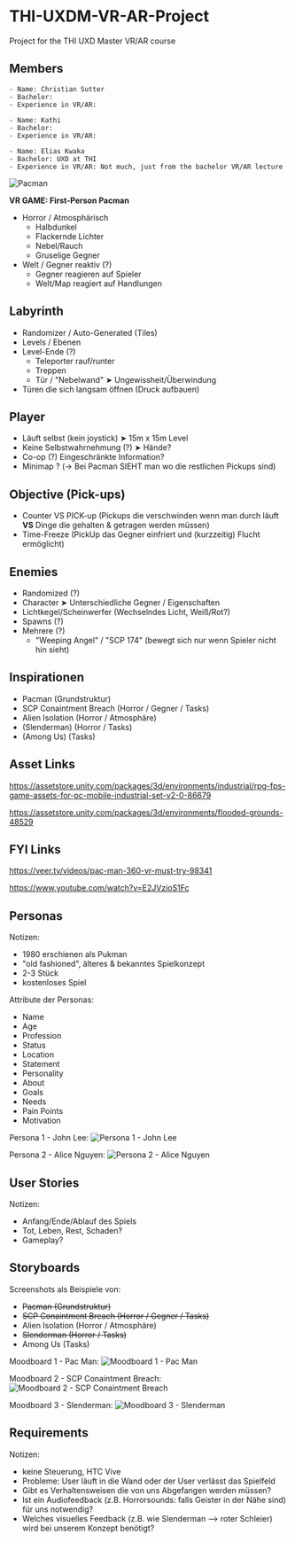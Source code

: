 # THI-UXDM-VR-AR-Project
Project for the THI UXD Master VR/AR course

## Members
	- Name: Christian Sutter
	- Bachelor:
	- Experience in VR/AR:

	- Name: Kathi
	- Bachelor:
	- Experience in VR/AR:

	- Name: Elias Kwaka
	- Bachelor: UXD at THI
	- Experience in VR/AR: Not much, just from the bachelor VR/AR lecture


![Pacman](https://katzlberger.ai/wp-content/uploads/2020/05/pacman-screen.jpg)

**VR GAME: First-Person Pacman**
- Horror / Atmosphärisch
	- Halbdunkel
	- Flackernde Lichter
	- Nebel/Rauch
	- Gruselige Gegner
- Welt / Gegner reaktiv (?)
	- Gegner reagieren auf Spieler
	- Welt/Map reagiert auf Handlungen
	
## Labyrinth
- Randomizer / Auto-Generated (Tiles)
- Levels / Ebenen
- Level-Ende (?) 
	- Teleporter rauf/runter 
	- Treppen 
	- Tür / "Nebelwand" ➤ Ungewissheit/Überwindung
- Türen die sich langsam öffnen (Druck aufbauen)

## Player
- Läuft selbst (kein joystick) ➤ 15m x 15m Level
- Keine Selbstwahrnehmung (?) ➤ Hände?
- Co-op (?) Eingeschränkte Information?
- Minimap ? (-> Bei Pacman SIEHT man wo die restlichen Pickups sind)

## Objective (Pick-ups)
- Counter VS PICK-up (Pickups die verschwinden wenn man durch läuft **VS** Dinge die gehalten & getragen werden müssen)
- Time-Freeze (PickUp das Gegner einfriert und (kurzzeitig) Flucht ermöglicht)

## Enemies
- Randomized (?)
- Character ➤ Unterschiedliche Gegner / Eigenschaften
- Lichtkegel/Scheinwerfer (Wechselndes Licht, Weiß/Rot?)
- Spawns (?)
- Mehrere (?)
	- "Weeping Angel" / "SCP 174" (bewegt sich nur wenn Spieler nicht hin sieht)
	
## Inspirationen

- Pacman (Grundstruktur)
- SCP Conaintment Breach (Horror / Gegner / Tasks)
- Alien Isolation (Horror / Atmosphäre)
- (Slenderman) (Horror / Tasks)
- (Among Us) (Tasks)

## Asset Links

https://assetstore.unity.com/packages/3d/environments/industrial/rpg-fps-game-assets-for-pc-mobile-industrial-set-v2-0-86679

https://assetstore.unity.com/packages/3d/environments/flooded-grounds-48529

## FYI Links

https://veer.tv/videos/pac-man-360-vr-must-try-98341

https://www.youtube.com/watch?v=E2JVzioS1Fc


## Personas

Notizen:
- 1980 erschienen als Pukman
- "old fashioned", älteres & bekanntes Spielkonzept
- 2-3 Stück
- kostenloses Spiel

Attribute der Personas:
- Name
- Age
- Profession
- Status
- Location
- Statement
- Personality
- About
- Goals
- Needs
- Pain Points
- Motivation

Persona 1 - John Lee:
![Persona 1 - John Lee](https://s12.directupload.net/images/201029/gy6sbnqj.png)

Persona 2 - Alice Nguyen:
![Persona 2 - Alice Nguyen](https://s12.directupload.net/images/201029/cftysast.png)

## User Stories

Notizen:
- Anfang/Ende/Ablauf des Spiels
- Tot, Leben, Rest, Schaden?
- Gameplay?

## Storyboards

Screenshots als Beispiele von:
- ~~Pacman (Grundstruktur)~~
- ~~SCP Conaintment Breach (Horror / Gegner / Tasks)~~
- Alien Isolation (Horror / Atmosphäre)
- ~~Slenderman (Horror / Tasks)~~
- Among Us (Tasks)

Moodboard 1 - Pac Man:
![Moodboard 1 - Pac Man](https://s12.directupload.net/images/201029/2m6a98ps.png)

Moodboard 2 - SCP Conaintment Breach:
![Moodboard 2 - SCP Conaintment Breach](https://s12.directupload.net/images/201029/zcultteq.png)

Moodboard 3 - Slenderman:
![Moodboard 3 - Slenderman](https://s12.directupload.net/images/201029/hgptkmjb.png)


## Requirements

Notizen:
- keine Steuerung, HTC Vive
- Probleme: User läuft in die Wand oder der User verlässt das Spielfeld
- Gibt es Verhaltensweisen die von uns Abgefangen werden müssen?
- Ist ein Audiofeedback (z.B. Horrorsounds: falls Geister in der Nähe sind) für uns notwendig?
- Welches visuelles Feedback (z.B. wie Slenderman --> roter Schleier) wird bei unserem Konzept benötigt?
